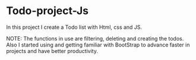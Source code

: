 # Todo-project-Js

In this project I create a Todo list with Html, css and JS. 

NOTE: The functions in use are filtering, deleting and creating the todos. Also I started using and getting familiar with BootStrap to advance faster in projects and have better productivity. 

